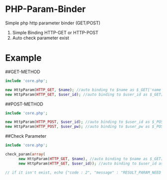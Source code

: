 # PHP-Param-Binder
Simple php http parameter binder (GET/POST)

1. Simple Binding HTTP-GET or HTTP-POST
2. Auto check parameter exist

# Example
##GET-METHOD

```php
include 'core.php';

new HttpParam(HTTP_GET, $name); //auto binding to $name as $_GET['name']
new HttpParam(HTTP_GET, $user_id); //auto binding to $user_id as $_GET['user_id']
```

##POST-METHOD

```php
include 'core.php';

new HttpParam(HTTP_POST, $user_id); //auto binding to $user_id as $_POST['user_id']
new HttpParam(HTTP_POST, $user_pw); //auto binding to $user_pw as $_POST['user_pw']
```

##Check Parameter

```php
include 'core.php';

check_param(array(
      new HttpParam(HTTP_GET, $name), //auto binding to $name as $_GET['name']
      new HttpParam(HTTP_GET, $user_id)); //auto binding to $user_id as $_GET['user_id']

// if it isn't exist, echo {"code : 2", "message" : "RESULT_PARAM_NEED : name"}
```
